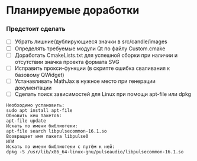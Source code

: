 # Планируемые доработки

### Предстоит сделать

- [ ] Убрать лишние/дублирующиеся значки в src/candle/images
- [ ] Определять требуемые модули Qt по файлу Custom.cmake  
- [ ] Доработать CmakeLists.txt для успешной сборки при наличии и отсутствии значка проекта формата SVG  
- [ ] Исправить прокси-функции (в скрипте ошибка сваливания к базовому QWidget)  
- [ ] Устанавливать MathJax в нужное место при генерации документации  
- [ ] Сделать поиск зависимостей для Linux при помощи apt-file или dpkg  
```
Необходимо установить:
sudo apt install apt-file
Обновить кеш пакетов:
apt-file update
Искать по имени библиотеки:
apt-file search libpulsecommon-16.1.so
Возвращает имя пакета libpulse0
ИЛИ
Искать по имени библиотеки с путём к ней:
dpkg -S /usr/lib/x86_64-linux-gnu/pulseaudio/libpulsecommon-16.1.so
```
